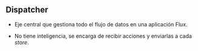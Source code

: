 ## Dispatcher

- Eje central que gestiona todo el flujo de datos en una aplicación Flux.

- No tiene inteligencia, se encarga de recibir acciones y enviarlas a cada *store*.

